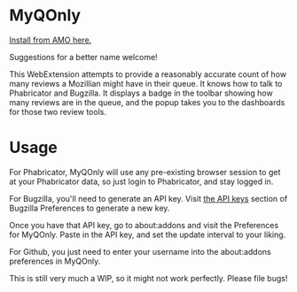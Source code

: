 # MyQOnly

[Install from AMO here.](https://addons.mozilla.org/en-US/firefox/addon/myqonly/)

Suggestions for a better name welcome!

This WebExtension attempts to provide a reasonably accurate count of how many reviews a Mozillian might have in their queue. It knows how to talk to Phabricator and Bugzilla. It displays a badge in the toolbar showing how many reviews are in the queue, and the popup takes you to the dashboards for those two review tools.

# Usage

For Phabricator, MyQOnly will use any pre-existing browser session to get at your Phabricator data, so just login to Phabricator, and stay logged in.

For Bugzilla, you'll need to generate an API key. Visit [the API keys](https://bugzilla.mozilla.org/userprefs.cgi?tab=apikey) section of Bugzilla Preferences to generate a new key.

Once you have that API key, go to about:addons and visit the Preferences for MyQOnly. Paste in the API key, and set the update interval to your liking.

For Github, you just need to enter your username into the about:addons preferences in MyQOnly.

This is still very much a WIP, so it might not work perfectly. Please file bugs!
